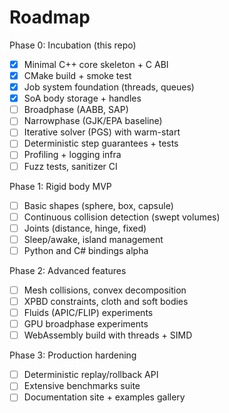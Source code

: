 # Roadmap

Phase 0: Incubation (this repo)

- [x] Minimal C++ core skeleton + C ABI
- [x] CMake build + smoke test
- [x] Job system foundation (threads, queues)
- [x] SoA body storage + handles
- [ ] Broadphase (AABB, SAP)
- [ ] Narrowphase (GJK/EPA baseline)
- [ ] Iterative solver (PGS) with warm-start
- [ ] Deterministic step guarantees + tests
- [ ] Profiling + logging infra
- [ ] Fuzz tests, sanitizer CI

Phase 1: Rigid body MVP

- [ ] Basic shapes (sphere, box, capsule)
- [ ] Continuous collision detection (swept volumes)
- [ ] Joints (distance, hinge, fixed)
- [ ] Sleep/awake, island management
- [ ] Python and C# bindings alpha

Phase 2: Advanced features

- [ ] Mesh collisions, convex decomposition
- [ ] XPBD constraints, cloth and soft bodies
- [ ] Fluids (APIC/FLIP) experiments
- [ ] GPU broadphase experiments
- [ ] WebAssembly build with threads + SIMD

Phase 3: Production hardening

- [ ] Deterministic replay/rollback API
- [ ] Extensive benchmarks suite
- [ ] Documentation site + examples gallery
